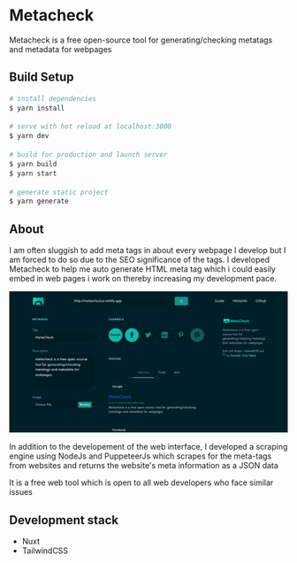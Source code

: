 # Metacheck

Metacheck is a free open-source tool for generating/checking metatags and metadata for webpages

## Build Setup

```bash
# install dependencies
$ yarn install

# serve with hot reload at localhost:3000
$ yarn dev

# build for production and launch server
$ yarn build
$ yarn start

# generate static project
$ yarn generate
```

## About

I am often sluggish to add meta tags in about every webpage I develop but I am forced to do so due to the SEO significance of the tags. I developed Metacheck to help me auto generate HTML meta tag which i could easily embed in web pages i work on thereby increasing my development pace.

![Metacheck UI screenshot](/static/screenshot.png?raw=true 'Metacheck UI screenshot')

In addition to the developement of the web interface, I developed a scraping engine using NodeJs and PuppeteerJs which scrapes for the meta-tags from websites and returns the website's meta information as a JSON data

It is a free web tool which is open to all web developers who face similar issues

## Development stack

- Nuxt
- TailwindCSS

